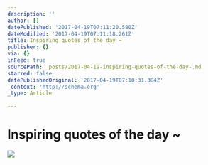 ```yaml
---
description: ''
author: []
datePublished: '2017-04-19T07:11:20.580Z'
dateModified: '2017-04-19T07:11:18.261Z'
title: Inspiring quotes of the day ~
publisher: {}
via: {}
inFeed: true
sourcePath: _posts/2017-04-19-inspiring-quotes-of-the-day-.md
starred: false
datePublishedOriginal: '2017-04-19T07:10:31.384Z'
_context: 'http://schema.org'
_type: Article

---
```

# Inspiring quotes of the day ~
![](https://the-grid-user-content.s3-us-west-2.amazonaws.com/aa87666f-3603-4e63-919f-6a4d89ec84b3.jpg)